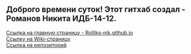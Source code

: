 ## Доброго времени суток! Этот гитхаб создал - Романов Никита ИДБ-14-12.

[Ссылка на главную страницу - Rolliks-nik.github.io](https://rolliks-nik.github.io/index.html)
<br>
[Ссылку на Wiki-страницу](https://github.com/Rolliks-nik/Rolliks-nik.github.io/wiki/Wiki-%D1%81%D1%82%D1%80%D0%B0%D0%BD%D0%B8%D1%86%D0%B0)
<br>
[Ссылка на репозиторий](https://github.com/Rolliks-nik/Rolliks-nik.github.io)
